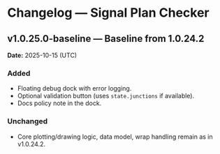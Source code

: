 # Changelog — Signal Plan Checker

## v1.0.25.0-baseline — Baseline from 1.0.24.2
**Date:** 2025-10-15 (UTC)

### Added
- Floating debug dock with error logging.
- Optional validation button (uses `state.junctions` if available).
- Docs policy note in the dock.

### Unchanged
- Core plotting/drawing logic, data model, wrap handling remain as in v1.0.24.2.
